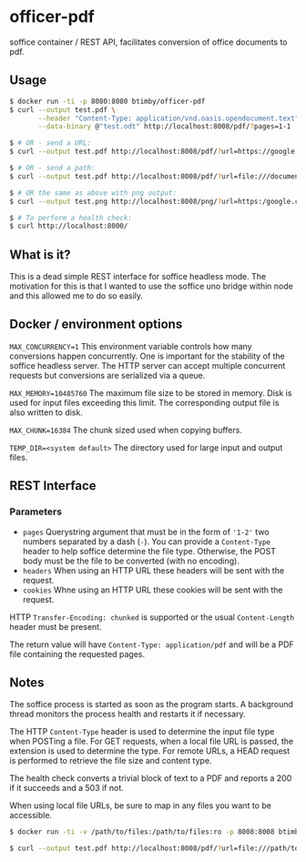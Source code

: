 # officer-pdf
soffice container / REST API, facilitates conversion of office documents to pdf.

## Usage

```bash
$ docker run -ti -p 8080:8080 btimby/officer-pdf
$ curl --output test.pdf \
       --header "Content-Type: application/vnd.oasis.opendocument.text" \
       --data-binary @"test.odt" http://localhost:8008/pdf/?pages=1-1

$ # OR - send a URL:
$ curl --output test.pdf http://localhost:8008/pdf/?url=https://google.com/

$ # OR - send a path:
$ curl --output test.pdf http://localhost:8008/pdf/?url=file:///documents/foo.odt

$ # OR the same as above with png output:
$ curl --output test.png http://localhost:8008/png/?url=https:/google.com/

$ # To perform a health check:
$ curl http://localhost:8000/
```

## What is it?

This is a dead simple REST interface for soffice headless mode. The motivation
for this is that I wanted to use the soffice uno bridge within node and this
allowed me to do so easily.

## Docker / environment options

`MAX_CONCURRENCY=1` This environment variable controls how many conversions
happen concurrently. One is important for the stability of the soffice
headless server. The HTTP server can accept multiple concurrent requests but
conversions are serialized via a queue.

`MAX_MEMORY=10485760` The maximum file size to be stored in memory. Disk is used
for input files exceeding this limit. The corresponding output file is also written
to disk.

`MAX_CHUNK=16384` The chunk sized used when copying buffers.

`TEMP_DIR=<system default>` The directory used for large input and output files.

## REST Interface

### Parameters

 - `pages` Querystring argument that must be in the form of `'1-2'`
two numbers separated by a dash (`-`). You can provide a `Content-Type` header
to help soffice determine the file type. Otherwise, the POST body must be the
file to be converted (with no encoding).
 - `headers` When using an HTTP URL these headers will be sent with the request.
 - `cookies` Whne using an HTTP URL these cookies will be sent with the request.

HTTP `Transfer-Encoding: chunked` is supported or the usual `Content-Length`
header must be present.

The return value will have `Content-Type: application/pdf` and will be a PDF
file containing the requested pages.

## Notes

The soffice process is started as soon as the program starts. A background
thread monitors the process health and restarts it if necessary.

The HTTP `Content-Type` header is used to determine the input file type when
POSTing a file. For GET requests, when a local file URL is passed, the extension
is used to determine the type. For remote URLs, a HEAD request is performed
to retrieve the file size and content type.

The health check converts a trivial block of text to a PDF and reports a 200
if it succeeds and a 503 if not.

When using local file URLs, be sure to map in any files you want to be
accessible.

```bash
$ docker run -ti -v /path/to/files:/path/to/files:ro -p 8008:8008 btimby/officer-pdf

$ curl --output test.pdf http://localhost:8008/pdf/?url=file:///path/to/files/myfile.docx
```